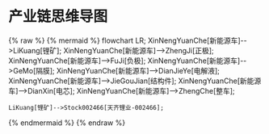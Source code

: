 # 产业链思维导图

{% raw %}
{% mermaid %}
flowchart LR;
    XinNengYuanChe[新能源车]-->LiKuang[锂矿];
    XinNengYuanChe[新能源车]-->ZhengJi[正极];
    XinNengYuanChe[新能源车]-->FuJi[负极];
    XinNengYuanChe[新能源车]-->GeMo[隔膜];
    XinNengYuanChe[新能源车]-->DianJieYe[电解液];
    XinNengYuanChe[新能源车]-->JieGouJian[结构件];
    XinNengYuanChe[新能源车]-->DianXin[电芯];
    XinNengYuanChe[新能源车]-->ZhengChe[整车];

    LiKuang[锂矿]-->Stock002466[天齐锂业-002466];
{% endmermaid %}
{% endraw %}
